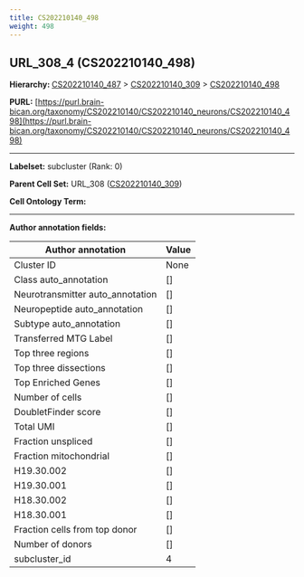 ```yaml
---
title: CS202210140_498
weight: 498
---
```

## URL_308_4 (CS202210140_498)
<b>Hierarchy: </b>
[CS202210140_487](../CS202210140_487) >
[CS202210140_309](../CS202210140_309) >
[CS202210140_498](../CS202210140_498)

**PURL:** [https://purl.brain-bican.org/taxonomy/CS202210140/CS202210140_neurons/CS202210140_498](https://purl.brain-bican.org/taxonomy/CS202210140/CS202210140_neurons/CS202210140_498)

---


**Labelset:** subcluster (Rank: 0)

**Parent Cell Set:** URL_308 ([CS202210140_309](../CS202210140_309))



**Cell Ontology Term:** 

[MARKER GENES.]: #


---

[TRANSFERRED ANNOTATIONS.]: #


[AUTHOR ANNOTATION FIELDS.]: #


**Author annotation fields:**

| Author annotation | Value |
|-------------------|-------|
|Cluster ID|None|
|Class auto_annotation|[]|
|Neurotransmitter auto_annotation|[]|
|Neuropeptide auto_annotation|[]|
|Subtype auto_annotation|[]|
|Transferred MTG Label|[]|
|Top three regions|[]|
|Top three dissections|[]|
|Top Enriched Genes|[]|
|Number of cells|[]|
|DoubletFinder score|[]|
|Total UMI|[]|
|Fraction unspliced|[]|
|Fraction mitochondrial|[]|
|H19.30.002|[]|
|H19.30.001|[]|
|H18.30.002|[]|
|H18.30.001|[]|
|Fraction cells from top donor|[]|
|Number of donors|[]|
|subcluster_id|4|
